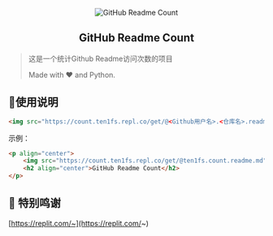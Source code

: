 <p align="center">
    <img src="https://count.ten1fs.repl.co/get/@ten1fs.count.readme.md" alt="GitHub Readme Count" />
    <h2 align="center">GitHub Readme Count</h2>
</p>



> 这是一个统计Github Readme访问次数的项目
>
> Made with ❤️ and Python.



## 🍕使用说明



```html
<img src="https://count.ten1fs.repl.co/get/@<Github用户名>.<仓库名>.readme.md" alt="GitHub Readme Count" />
```



示例：

```html
<p align="center">
    <img src="https://count.ten1fs.repl.co/get/@ten1fs.count.readme.md" alt="GitHub Readme Count" />
    <h2 align="center">GitHub Readme Count</h2>
</p>
```



## 💖 特别鸣谢

[https://replit.com/~](https://replit.com/~)
